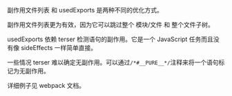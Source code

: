副作用文件列表 和 usedExports 是两种不同的优化方式。

副作用文件列表更为有效，因为它可以跳过整个 模块/文件 和 整个文件子树。

usedExports 依赖 terser 检测语句的副作用。它是一个 JavaScript 任务而且没有像 sideEffects 一样简单直接。

一些情况 terser 难以确定无副作用。可以通过````/*#__PURE__*/````注释来将一个语句标记为无副作用。

详细例子见 webpack 文档。





